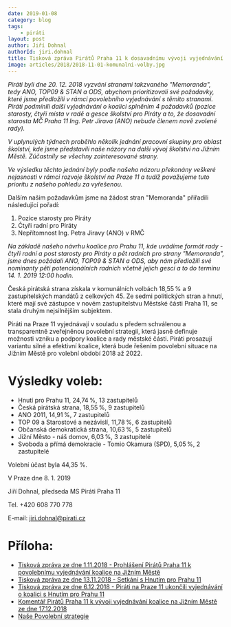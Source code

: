 ```yaml
---
date: 2019-01-08
category: blog
tags:
	- piráti
layout: post
author: Jiří Dohnal
authorId: jiri.dohnal
title: Tisková zpráva Pirátů Praha 11 k dosavadnímu vývoji vyjednávání koalice na Praze 11
image: articles/2018/2018-11-01-komunalni-volby.jpg
---
```


*Piráti byli dne 20. 12. 2018 vyzváni stranami takzvaného "Memoranda", tedy ANO, TOP09 & STAN a ODS, abychom prioritizovali své požadavky, které jsme předložili v rámci povolebního vyjednávání s těmito stranami. Piráti podmínili další vyjednávání o koalici splněním 4 požadavků (pozice starosty, čtyři místa v radě a gesce školství pro Piráty a to, že dosavadní starosta MČ Praha 11 Ing. Petr Jirava (ANO) nebude členem nově zvolené rady).*

*V uplynulých týdnech proběhlo několik jednání pracovní skupiny pro oblast školství, kde jsme představili naše názory na další vývoj školství na Jižním Městě. Zúčastnily se všechny zainteresované strany.*

*Ve výsledku těchto jednání byly podle našeho názoru překonány veškeré nejasnosti v rámci
rozvoje školství na Praze 11 a tudíž považujeme tuto prioritu z našeho pohledu za vyřešenou.*

Dalším našim požadavkům jsme na žádost stran "Memoranda" přiřadili následující pořadí:

1. Pozice starosty pro Piráty
2. Čtyři radní pro Piráty
3. Nepřítomnost Ing. Petra Jiravy (ANO) v RMČ

*Na základě našeho návrhu koalice pro Prahu 11, kde uvádíme formát rady - čtyři radní a post starosty pro Piráty a pět radních pro strany "Memoranda", jsme dnes požádali ANO, TOP09 & STAN a ODS, aby nám předložili své nominanty pěti potencionálních radních včetně jejich gescí a to do termínu 14. 1. 2019 12:00 hodin.*

Česká pirátská strana získala v komunálních volbách 18,55 % a 9 zastupitelských mandátů z celkových 45. Ze sedmi politických stran a hnutí, které mají své zástupce v novém zastupitelstvu Městské části Praha 11, se stala druhým nejsilnějším subjektem. 

Piráti na Praze 11 vyjednávají v souladu s předem schválenou a transparentně zveřejněnou povolební strategií, která jasně definuje možnosti vzniku a podpory koalice a rady městské části. Piráti prosazují variantu silné a efektivní koalice, která bude řešením povolební situace na Jižním Městě pro volební období 2018 až 2022.

# Výsledky voleb:

- Hnutí pro Prahu 11, 24,74 %, 13 zastupitelů
- Česká pirátská strana, 18,55 %, 9 zastupitelů
- ANO 2011, 14,91 %, 7 zastupitelů
- TOP 09 a Starostové a nezávislí, 11,78 %, 6 zastupitelů
- Občanská demokratická strana, 10,63 %, 5 zastupitelů
- Jižní Město - náš domov, 6,03 %, 3 zastupitelé
- Svoboda a přímá demokracie - Tomio Okamura (SPD), 5,05 %, 2 zastupitelé

Volební účast byla 44,35 %.


V Praze dne 8. 1. 2019

Jiří Dohnal, předseda MS Piráti Praha 11

Tel. +420 608 770 778

E-mail: jiri.dohnal@pirati.cz

# Příloha:

- [Tisková zpráva ze dne 1.11.2018 - Prohlášení Pirátů Praha 11 k povolebnímu vyjednávání koalice na Jižním Městě](https://praha11.pirati.cz/tiskove-zpravy/komunalni-volby-11/)
- [Tisková zpráva ze dne 13.11.2018 - Setkání s Hnutím pro Prahu 11](https://praha11.pirati.cz/tiskove-zpravy/komunalni-volby-12/)
- [Tisková zpráva ze dne 6.12.2018 - Piráti na Praze 11 ukončili vyjednávání o koalici s Hnutím pro Prahu 11](https://praha11.pirati.cz/tiskove-zpravy/ukonceno-vyjednavani/)
- [Komentář Pirátů Praha 11 k vývoji vyjednávání koalice na Jižním Městě ze dne 17.12.2018 ](https://praha11.pirati.cz/tiskove-zpravy/komentare-k-vyjednavani-koalice-praha-11/)
- [Naše Povolební strategie](https://praha11.pirati.cz/komunalni-volby-2018/povolebni-strategie/)